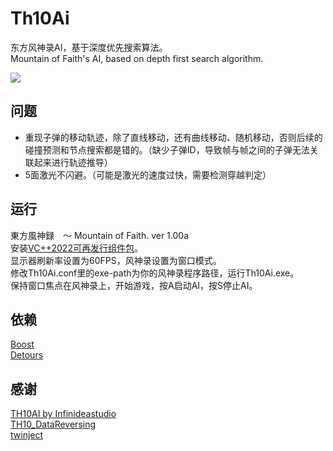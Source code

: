 # Th10Ai

东方风神录AI，基于深度优先搜索算法。<br />
Mountain of Faith's AI, based on depth first search algorithm.<br />

![](https://github.com/unnamedmemory/Th10Ai/blob/master/1.png)

## 问题

* 重现子弹的移动轨迹，除了直线移动，还有曲线移动、随机移动，否则后续的碰撞预测和节点搜索都是错的。（缺少子弹ID，导致帧与帧之间的子弹无法关联起来进行轨迹推导）<br />
* 5面激光不闪避。（可能是激光的速度过快，需要检测穿越判定）<br />

## 运行

東方風神録　～ Mountain of Faith. ver 1.00a<br />
安装[VC++2022可再发行组件包](https://docs.microsoft.com/en-us/cpp/windows/latest-supported-vc-redist?view=msvc-170)。<br />
显示器刷新率设置为60FPS，风神录设置为窗口模式。<br />
修改Th10Ai.conf里的exe-path为你的风神录程序路径，运行Th10Ai.exe。<br />
保持窗口焦点在风神录上，开始游戏，按A启动AI，按S停止AI。<br />

## 依赖

[Boost](https://www.boost.org)<br />
[Detours](https://github.com/microsoft/detours)<br />

## 感谢

[TH10AI by Infinideastudio](https://github.com/Infinideastudio/TH10AI)<br />
[TH10_DataReversing](https://github.com/binvec/TH10_DataReversing)<br />
[twinject](https://github.com/Netdex/twinject)<br />

